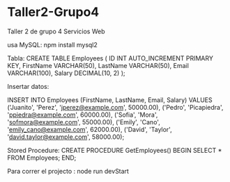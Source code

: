 # Taller2-Grupo4
Taller 2 de grupo 4 Servicios Web

usa MySQL: npm install mysql2

Tabla:
CREATE TABLE Employees (
    ID INT AUTO_INCREMENT PRIMARY KEY,
    FirstName VARCHAR(50),
    LastName VARCHAR(50),
    Email VARCHAR(100),
    Salary DECIMAL(10, 2)
);

Insertar datos:

INSERT INTO Employees (FirstName, LastName, Email, Salary)
VALUES
('Juanito', 'Perez', 'jperez@example.com', 50000.00),
('Pedro', 'Picapiedra', 'ppiedra@example.com', 60000.00),
('Sofia', 'Mora', 'sofmora@example.com', 55000.00),
('Emily', 'Cano', 'emily_cano@example.com', 62000.00),
('David', 'Taylor', 'david.taylor@example.com', 58000.00);

Stored Procedure:
CREATE PROCEDURE GetEmployees()
BEGIN
    SELECT * FROM Employees;
END;

Para correr el projecto : node run devStart